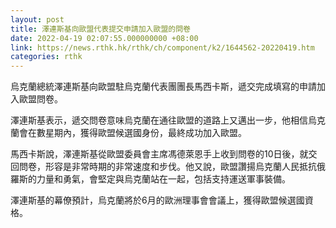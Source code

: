 ```yaml
---
layout: post
title: 澤連斯基向歐盟代表提交申請加入歐盟的問卷
date: 2022-04-19 02:07:55.000000000 +08:00
link: https://news.rthk.hk/rthk/ch/component/k2/1644562-20220419.htm
categories: rthk
---
```


烏克蘭總統澤連斯基向歐盟駐烏克蘭代表團團長馬西卡斯，遞交完成填寫的申請加入歐盟問卷。

澤連斯基表示，遞交問卷意味烏克蘭在通往歐盟的道路上又邁出一步，他相信烏克蘭會在數星期內，獲得歐盟候選國身份，最終成功加入歐盟。

馬西卡斯說，澤連斯基從歐盟委員會主席馮德萊恩手上收到問卷的10日後，就交回問卷，形容是非常時期的非常速度和步伐。他又說，歐盟讚揚烏克蘭人民抵抗俄羅斯的力量和勇氣，會堅定與烏克蘭站在一起，包括支持運送軍事裝備。

澤連斯基的幕僚預計，烏克蘭將於6月的歐洲理事會會議上，獲得歐盟候選國資格。
